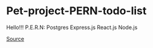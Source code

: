 # Pet-project-PERN-todo-list

Hello!!!
P.E.R.N: Postgres Express.js React.js Node.js

[Source](https://www.youtube.com/watch?v=ldYcgPKEZC8&list=WL&index=2&t=289s)